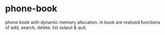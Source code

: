 # phone-book
phone book with dynamic memory allocation. in book are realized functions of add, search, delete, list output &amp; quit.
